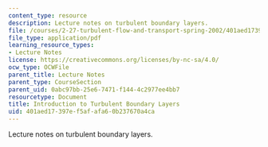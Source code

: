 ```yaml
---
content_type: resource
description: Lecture notes on turbulent boundary layers.
file: /courses/2-27-turbulent-flow-and-transport-spring-2002/401aed17397ef5afafa60b237670a4ca_Boundary_layers.pdf
file_type: application/pdf
learning_resource_types:
- Lecture Notes
license: https://creativecommons.org/licenses/by-nc-sa/4.0/
ocw_type: OCWFile
parent_title: Lecture Notes
parent_type: CourseSection
parent_uid: 0abc97bb-25e6-7471-f144-4c2977ee4bb7
resourcetype: Document
title: Introduction to Turbulent Boundary Layers
uid: 401aed17-397e-f5af-afa6-0b237670a4ca
---
```

Lecture notes on turbulent boundary layers.
